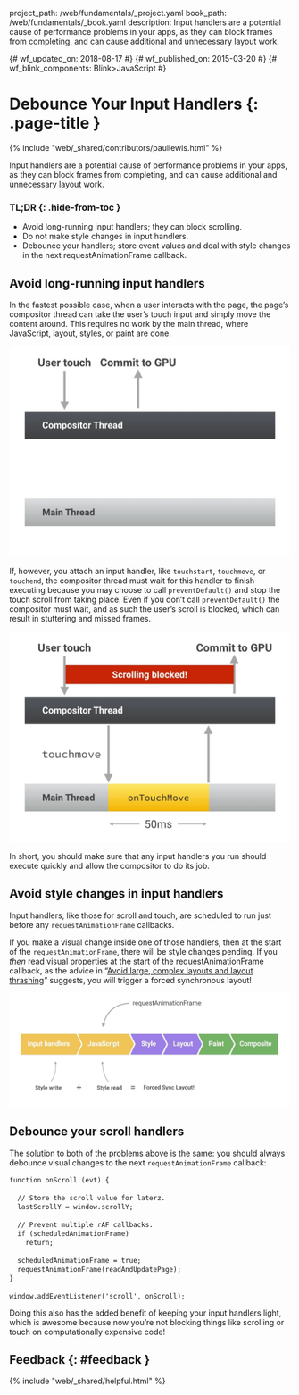 project_path: /web/fundamentals/_project.yaml book_path: /web/fundamentals/_book.yaml description: Input handlers are a potential cause of performance problems in your apps, as they can block frames from completing, and can cause additional and unnecessary layout work.

{# wf_updated_on: 2018-08-17 #} {# wf_published_on: 2015-03-20 #} {# wf_blink_components: Blink>JavaScript #}

# Debounce Your Input Handlers {: .page-title }

{% include "web/_shared/contributors/paullewis.html" %}

Input handlers are a potential cause of performance problems in your apps, as they can block frames from completing, and can cause additional and unnecessary layout work.

### TL;DR {: .hide-from-toc }

* Avoid long-running input handlers; they can block scrolling.
* Do not make style changes in input handlers.
* Debounce your handlers; store event values and deal with style changes in the next requestAnimationFrame callback.

## Avoid long-running input handlers

In the fastest possible case, when a user interacts with the page, the page’s compositor thread can take the user’s touch input and simply move the content around. This requires no work by the main thread, where JavaScript, layout, styles, or paint are done.

<img src="images/debounce-your-input-handlers/compositor-scroll.jpg" alt="Lightweight scrolling; compositor only." />

If, however, you attach an input handler, like `touchstart`, `touchmove`, or `touchend`, the compositor thread must wait for this handler to finish executing because you may choose to call `preventDefault()` and stop the touch scroll from taking place. Even if you don’t call `preventDefault()` the compositor must wait, and as such the user’s scroll is blocked, which can result in stuttering and missed frames.

<img src="images/debounce-your-input-handlers/ontouchmove.jpg" alt="Heavy scrolling; compositor is blocked on JavaScript." />

In short, you should make sure that any input handlers you run should execute quickly and allow the compositor to do its job.

## Avoid style changes in input handlers

Input handlers, like those for scroll and touch, are scheduled to run just before any `requestAnimationFrame` callbacks.

If you make a visual change inside one of those handlers, then at the start of the `requestAnimationFrame`, there will be style changes pending. If you *then* read visual properties at the start of the requestAnimationFrame callback, as the advice in “[Avoid large, complex layouts and layout thrashing](avoid-large-complex-layouts-and-layout-thrashing)” suggests, you will trigger a forced synchronous layout!

<img src="images/debounce-your-input-handlers/frame-with-input.jpg" alt="Heavy scrolling; compositor is blocked on JavaScript." />

## Debounce your scroll handlers

The solution to both of the problems above is the same: you should always debounce visual changes to the next `requestAnimationFrame` callback:

    function onScroll (evt) {
    
      // Store the scroll value for laterz.
      lastScrollY = window.scrollY;
    
      // Prevent multiple rAF callbacks.
      if (scheduledAnimationFrame)
        return;
    
      scheduledAnimationFrame = true;
      requestAnimationFrame(readAndUpdatePage);
    }
    
    window.addEventListener('scroll', onScroll);
    

Doing this also has the added benefit of keeping your input handlers light, which is awesome because now you’re not blocking things like scrolling or touch on computationally expensive code!

## Feedback {: #feedback }

{% include "web/_shared/helpful.html" %}